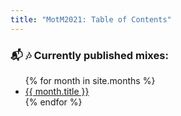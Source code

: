 ```yaml
---
title: "MotM2021: Table of Contents"
---
```


### :mailbox_with_mail: :notes: Currently published mixes:
<ul>
{% for month in site.months %}
    <li><a href="{{ site.baseurl }}{{ month.permalink }}">{{ month.title }}</a></li>
{% endfor %}
</ul>
